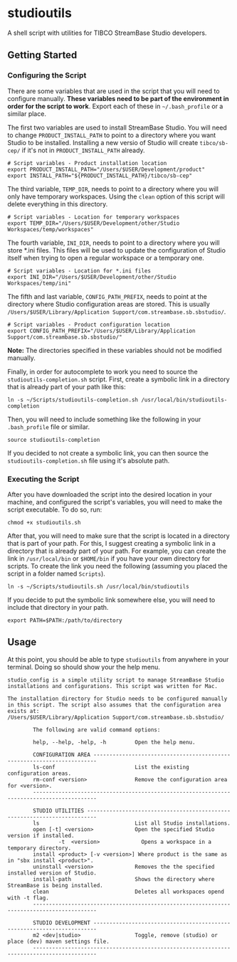 # studioutils

A shell script with utilities for TIBCO StreamBase Studio developers.

## Getting Started

### Configuring the Script

There are some variables that are used in the script that you will need to configure manually. **These variables need to be part of the environment in order for the script to work**. Export each of these in `~/.bash_profile` or a similar place. 

The first two variables are used to install StreamBase Studio. You will need to change `PRODUCT_INSTALL_PATH` to point to a directory where you want Studio to be installed. Installing a new versio of Studio will create `tibco/sb-cep/` if it's not in `PRODUCT_INSTALL_PATH` already.

```
# Script variables - Product installation location
export PRODUCT_INSTALL_PATH="/Users/$USER/Development/product"
export INSTALL_PATH="${PRODUCT_INSTALL_PATH}/tibco/sb-cep"
```

The third variable, `TEMP_DIR`, needs to point to a directory where you will only have temporary workspaces. Using the `clean` option of this script will delete everything in this directory.

```
# Script variables - Location for temporary workspaces
export TEMP_DIR="/Users/$USER/Development/other/Studio Workspaces/temp/workspaces"
```

The fourth variable, `INI_DIR`, needs to point to a directory where you will store *.ini files. This files will be used to update the configuration of Studio itself when trying to open a regular workspace or a temporary one.

```
# Script variables - Location for *.ini files
export INI_DIR="/Users/$USER/Development/other/Studio Workspaces/temp/ini"
```

The fifth and last variable, `CONFIG_PATH_PREFIX`, needs to point at the directory where Studio configuration areas are stored. This is usually `/Users/$USER/Library/Application Support/com.streambase.sb.sbstudio/`.

```
# Script variables - Product configuration location
export CONFIG_PATH_PREFIX="/Users/$USER/Library/Application Support/com.streambase.sb.sbstudio/"
```

**Note:** The directories specified in these variables should not be modified manually.

Finally, in order for autocomplete to work you need to source the `studioutils-completion.sh` script. First, create a symbolic link in a directory that is already part of your path like this:

```
ln -s ~/Scripts/studioutils-completion.sh /usr/local/bin/studioutils-completion
```

Then, you will need to include something like the following in your `.bash_profile` file or similar.

```
source studioutils-completion
```

If you decided to not create a symbolic link, you can then source the `studioutils-completion.sh` file using it's absolute path.

### Executing the Script

After you have downloaded the script into the desired location in your machine, and configured the script's variables, you will need to make the script executable. To do so, run:

```
chmod +x studioutils.sh
```

After that, you will need to make sure that the script is located in a directory that is part of your path. For this, I suggest creating a symbolic link in a directory that is already part of your path. For example, you can create the link in `/usr/local/bin` or `$HOME/bin` if you have your own directory for scripts. To create the link you need the following (assuming you placed the script in a folder named `Scripts`).

```
ln -s ~/Scripts/studioutils.sh /usr/local/bin/studioutils
```

If you decide to put the symbolic link somewhere else, you will need to include that directory in your path.

```
export PATH=$PATH:/path/to/directory
```

## Usage

At this point, you should be able to type `studioutils` from anywhere in your terminal. Doing so should show your the help menu.

``` 
studio_config is a simple utility script to manage StreamBase Studio 
installations and configurations. This script was written for Mac.

The installation directory for Studio needs to be configured manually
in this script. The script also assumes that the configuration area
exists at:
/Users/$USER/Library/Application Support/com.streambase.sb.sbstudio/

        The following are valid command options:

        help, --help, -help, -h         Open the help menu.

        CONFIGURATION AREA -----------------------------------------------------------------------
        ls-conf                         List the existing configuration areas.
        rm-conf <version>               Remove the configuration area for <version>.
        ------------------------------------------------------------------------------------------

        STUDIO UTILITIES -------------------------------------------------------------------------
        ls                              List all Studio installations.
        open [-t] <version>             Open the specified Studio version if installed.
                -t  <version>             Opens a workspace in a temporary directory.
        install <product> [-v <version>] Where product is the same as in "sbx install <product>".
        uninstall <version>             Removes the the specified installed version of Studio.
        install-path                    Shows the directory where StreamBase is being installed.
        clean                           Deletes all workspaces opend with -t flag.
        ------------------------------------------------------------------------------------------

        STUDIO DEVELOPMENT -----------------------------------------------------------------------
        m2 <dev|studio>                 Toggle, remove (studio) or place (dev) maven settings file.
        ------------------------------------------------------------------------------------------
```

